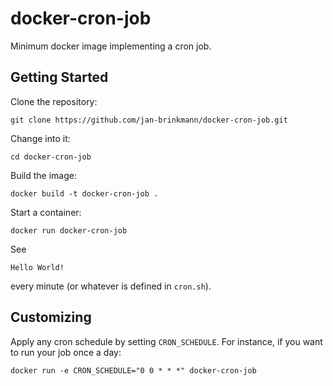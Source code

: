 # docker-cron-job
Minimum docker image implementing a cron job.

## Getting Started
Clone the repository:
```
git clone https://github.com/jan-brinkmann/docker-cron-job.git
```
Change into it:
```
cd docker-cron-job
```
Build the image:
```
docker build -t docker-cron-job .
```
Start a container:
```
docker run docker-cron-job
```
See
```
Hello World!
```
every minute (or whatever is defined in `cron.sh`).

## Customizing
Apply any cron schedule by setting `CRON_SCHEDULE`. For instance, if you want to run your job once a day:
```
docker run -e CRON_SCHEDULE="0 0 * * *" docker-cron-job
```

